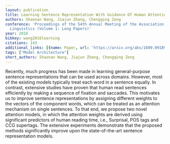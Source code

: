 ```yaml
---
layout: publication
title: Learning Sentence Representation With Guidance Of Human Attention
authors: Shaonan Wang, Jiajun Zhang, Chengqing Zong
conference: 'Proceedings of the 54th Annual Meeting of the Association for Computational
  Linguistics (Volume 1: Long Papers)'
year: 2016
bibkey: wang2016learning
citations: 143
additional_links: [{name: Paper, url: 'https://arxiv.org/abs/1609.09189'}]
tags: ["Model Architecture"]
short_authors: Shaonan Wang, Jiajun Zhang, Chengqing Zong
---
```

Recently, much progress has been made in learning general-purpose sentence
representations that can be used across domains. However, most of the existing
models typically treat each word in a sentence equally. In contrast, extensive
studies have proven that human read sentences efficiently by making a sequence
of fixation and saccades. This motivates us to improve sentence representations
by assigning different weights to the vectors of the component words, which can
be treated as an attention mechanism on single sentences. To that end, we
propose two novel attention models, in which the attention weights are derived
using significant predictors of human reading time, i.e., Surprisal, POS tags
and CCG supertags. The extensive experiments demonstrate that the proposed
methods significantly improve upon the state-of-the-art sentence representation
models.
